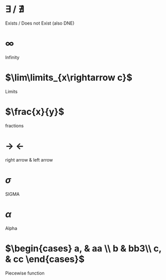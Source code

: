 # $\exists$ / $\nexists$
Exists / Does not Exist (also DNE)
# $\infty$
Infinity
# $\lim\limits_{x\rightarrow c}$
Limits
# $\frac{x}{y}$
fractions
# $\rightarrow$ $\leftarrow$
right arrow & left arrow
# $\sigma$
SIGMA
# $\alpha$
Alpha
# $\begin{cases} a, & aa \\ b & bb3\\ c, & cc \end{cases}$
Piecewise function